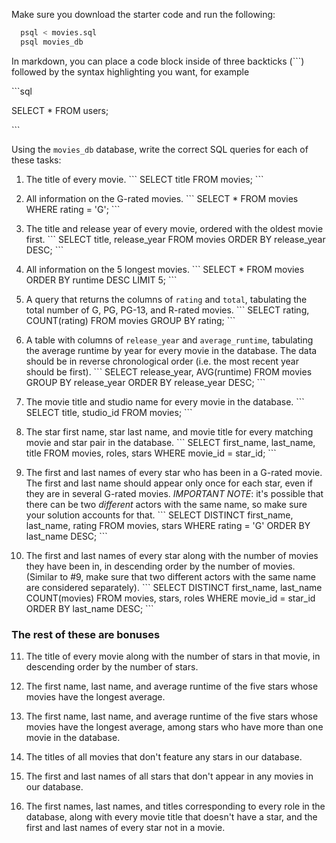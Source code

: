 Make sure you download the starter code and run the following:

```sh
  psql < movies.sql
  psql movies_db
```

In markdown, you can place a code block inside of three backticks (```) followed by the syntax highlighting you want, for example

\```sql

SELECT \* FROM users;

\```

Using the `movies_db` database, write the correct SQL queries for each of these tasks:

1.  The title of every movie.
    \```
    SELECT title FROM movies;
    \```

2.  All information on the G-rated movies.
    \```
    SELECT \* FROM movies
    WHERE rating = 'G';
    \```

3.  The title and release year of every movie, ordered with the
    oldest movie first.
    \```
    SELECT title, release_year FROM movies
    ORDER BY release_year DESC;
    \```

4.  All information on the 5 longest movies.
    \```
    SELECT \* FROM movies
    ORDER BY runtime DESC
    LIMIT 5;
    \```

5.  A query that returns the columns of `rating` and `total`, tabulating the
    total number of G, PG, PG-13, and R-rated movies.
    \```
    SELECT rating, COUNT(rating)
    FROM movies
    GROUP BY rating;
    \```

6.  A table with columns of `release_year` and `average_runtime`,
    tabulating the average runtime by year for every movie in the database. The data should be in reverse chronological order (i.e. the most recent year should be first).
    \```
    SELECT release_year, AVG(runtime)
    FROM movies
    GROUP BY release_year
    ORDER BY release_year DESC;
    \```

7.  The movie title and studio name for every movie in the
    database.
    \```
    SELECT title, studio_id
    FROM movies;
    \```

8.  The star first name, star last name, and movie title for every
    matching movie and star pair in the database.
    \```
    SELECT first_name, last_name, title
    FROM movies, roles, stars
    WHERE movie_id = star_id;
    \```

9.  The first and last names of every star who has been in a G-rated movie. The first and last name should appear only once for each star, even if they are in several G-rated movies. _IMPORTANT NOTE_: it's possible that there can be two _different_ actors with the same name, so make sure your solution accounts for that.
    \```
    SELECT DISTINCT first_name, last_name, rating
    FROM movies, stars
    WHERE rating = 'G'
    ORDER BY last_name DESC;
    \```

10. The first and last names of every star along with the number
    of movies they have been in, in descending order by the number of movies. (Similar to #9, make sure
    that two different actors with the same name are considered separately).
    \```
    SELECT DISTINCT first_name, last_name COUNT(movies)
    FROM movies, stars, roles
    WHERE movie_id = star_id
    ORDER BY last_name DESC;
    \```

### The rest of these are bonuses

11. The title of every movie along with the number of stars in
    that movie, in descending order by the number of stars.

12. The first name, last name, and average runtime of the five
    stars whose movies have the longest average.

13. The first name, last name, and average runtime of the five
    stars whose movies have the longest average, among stars who have more than one movie in the database.

14. The titles of all movies that don't feature any stars in our
    database.

15. The first and last names of all stars that don't appear in any movies in our database.

16. The first names, last names, and titles corresponding to every
    role in the database, along with every movie title that doesn't have a star, and the first and last names of every star not in a movie.
